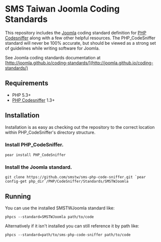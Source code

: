 SMS Taiwan Joomla Coding Standards
==================================

This repository includes the [Joomla](http://developer.joomla.org) coding standard definition for [PHP Codesniffer](http://pear.php.net/PHP_CodeSniffer) along with a few other helpful resources.  The PHP_CodeSniffer standard will never be 100% accurate, but should be viewed as a strong set of guidelines while writing software for Joomla.

See Joomla coding standards documentation at [http://joomla.github.io/coding-standards/](http://joomla.github.io/coding-standards/)


## Requirements

* PHP 5.3+
* [PHP Codesniffer](http://pear.php.net/PHP_CodeSniffer) 1.3+


## Installation

Installation is as easy as checking out the repository to the correct location within PHP_CodeSniffer's directory structure.

### Install PHP_CodeSniffer.

	pear install PHP_CodeSniffer

### Install the Joomla standard.

	git clone https://github.com/smstw/sms-php-code-sniffer.git `pear config-get php_dir`/PHP/CodeSniffer/Standards/SMSTWJoomla

## Running

You can use the installed SMSTWJoomla standard like:

	phpcs --standard=SMSTWJoomla path/to/code

Alternatively if it isn't installed you can still reference it by path like:

	phpcs --standard=path/to/sms-php-code-sniffer path/to/code

